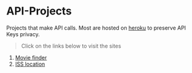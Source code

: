 # API-Projects

Projects that make API calls. Most are hosted on [heroku](https://www.heroku.com/) to preserve API Keys privacy.

> Click on the links below to visit the sites

1. [Movie finder](https://movies-series-finder.herokuapp.com/index.html)
2. [ISS location](https://owenrub.github.io/API-Projects/ISS%20location/)
